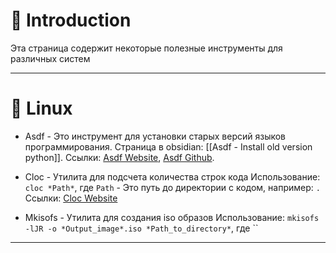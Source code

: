 # 📖 Introduction

Эта страница содержит некоторые полезные инструменты для различных систем

---

# 🐧 Linux

- Asdf - Это инструмент для установки старых версий языков программирования.
  Страница в obsidian: [[Asdf - Install old version python]].
  Ссылки: [Asdf Website](https://asdf-vm.com), [Asdf Github](https://github.com/asdf-vm/asdf.git).

- Cloc - Утилита для подсчета количества строк кода
  Использование: `cloc *Path*`, где `Path` - Это путь до директории с кодом, например: `.`
  Ссылки: [Cloc Website](https://cloc.sourceforge.net)

- Mkisofs - Утилита для создания iso образов
  Использование: `mkisofs -lJR -o *Output_image*.iso *Path_to_directory*`, где ``

---
